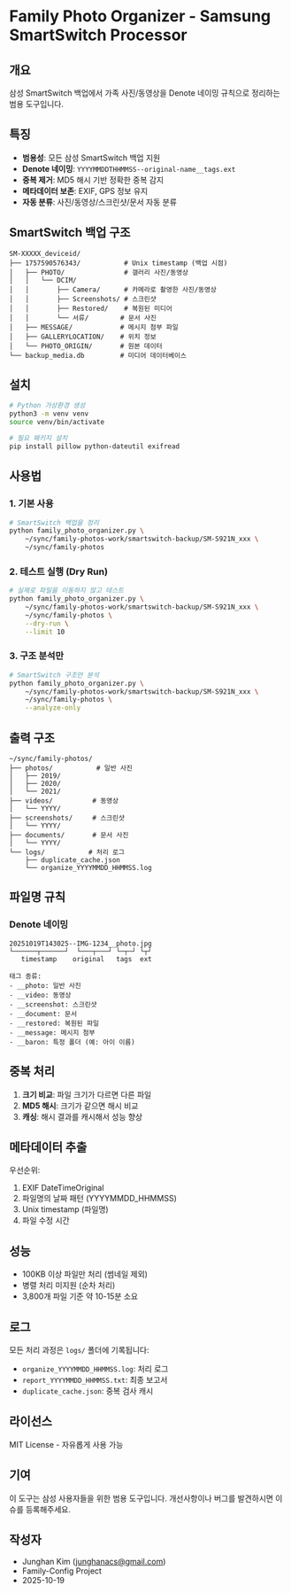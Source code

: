 # Family Photo Organizer - Samsung SmartSwitch Processor

## 개요
삼성 SmartSwitch 백업에서 가족 사진/동영상을 Denote 네이밍 규칙으로 정리하는 범용 도구입니다.

## 특징
- **범용성**: 모든 삼성 SmartSwitch 백업 지원
- **Denote 네이밍**: `YYYYMMDDTHHMMSS--original-name__tags.ext`
- **중복 제거**: MD5 해시 기반 정확한 중복 감지
- **메타데이터 보존**: EXIF, GPS 정보 유지
- **자동 분류**: 사진/동영상/스크린샷/문서 자동 분류

## SmartSwitch 백업 구조

```
SM-XXXXX_deviceid/
├── 1757590576343/           # Unix timestamp (백업 시점)
│   ├── PHOTO/               # 갤러리 사진/동영상
│   │   └── DCIM/
│   │       ├── Camera/      # 카메라로 촬영한 사진/동영상
│   │       ├── Screenshots/ # 스크린샷
│   │       ├── Restored/    # 복원된 미디어
│   │       └── 서류/        # 문서 사진
│   ├── MESSAGE/            # 메시지 첨부 파일
│   ├── GALLERYLOCATION/    # 위치 정보
│   └── PHOTO_ORIGIN/       # 원본 데이터
└── backup_media.db         # 미디어 데이터베이스
```

## 설치

```bash
# Python 가상환경 생성
python3 -m venv venv
source venv/bin/activate

# 필요 패키지 설치
pip install pillow python-dateutil exifread
```

## 사용법

### 1. 기본 사용

```bash
# SmartSwitch 백업을 정리
python family_photo_organizer.py \
    ~/sync/family-photos-work/smartswitch-backup/SM-S921N_xxx \
    ~/sync/family-photos
```

### 2. 테스트 실행 (Dry Run)

```bash
# 실제로 파일을 이동하지 않고 테스트
python family_photo_organizer.py \
    ~/sync/family-photos-work/smartswitch-backup/SM-S921N_xxx \
    ~/sync/family-photos \
    --dry-run \
    --limit 10
```

### 3. 구조 분석만

```bash
# SmartSwitch 구조만 분석
python family_photo_organizer.py \
    ~/sync/family-photos-work/smartswitch-backup/SM-S921N_xxx \
    ~/sync/family-photos \
    --analyze-only
```

## 출력 구조

```
~/sync/family-photos/
├── photos/           # 일반 사진
│   ├── 2019/
│   ├── 2020/
│   └── 2021/
├── videos/          # 동영상
│   └── YYYY/
├── screenshots/     # 스크린샷
│   └── YYYY/
├── documents/       # 문서 사진
│   └── YYYY/
└── logs/           # 처리 로그
    ├── duplicate_cache.json
    └── organize_YYYYMMDD_HHMMSS.log
```

## 파일명 규칙

### Denote 네이밍
```
20251019T143025--IMG-1234__photo.jpg
└──────┬──────┘  └───┬───┘ └─┬─┘ └┬┘
   timestamp    original   tags  ext

태그 종류:
- __photo: 일반 사진
- __video: 동영상
- __screenshot: 스크린샷
- __document: 문서
- __restored: 복원된 파일
- __message: 메시지 첨부
- __baron: 특정 폴더 (예: 아이 이름)
```

## 중복 처리

1. **크기 비교**: 파일 크기가 다르면 다른 파일
2. **MD5 해시**: 크기가 같으면 해시 비교
3. **캐싱**: 해시 결과를 캐시해서 성능 향상

## 메타데이터 추출

우선순위:
1. EXIF DateTimeOriginal
2. 파일명의 날짜 패턴 (YYYYMMDD_HHMMSS)
3. Unix timestamp (파일명)
4. 파일 수정 시간

## 성능

- 100KB 이상 파일만 처리 (썸네일 제외)
- 병렬 처리 미지원 (순차 처리)
- 3,800개 파일 기준 약 10-15분 소요

## 로그

모든 처리 과정은 `logs/` 폴더에 기록됩니다:
- `organize_YYYYMMDD_HHMMSS.log`: 처리 로그
- `report_YYYYMMDD_HHMMSS.txt`: 최종 보고서
- `duplicate_cache.json`: 중복 검사 캐시

## 라이선스

MIT License - 자유롭게 사용 가능

## 기여

이 도구는 삼성 사용자들을 위한 범용 도구입니다.
개선사항이나 버그를 발견하시면 이슈를 등록해주세요.

## 작성자

- Junghan Kim (junghanacs@gmail.com)
- Family-Config Project
- 2025-10-19